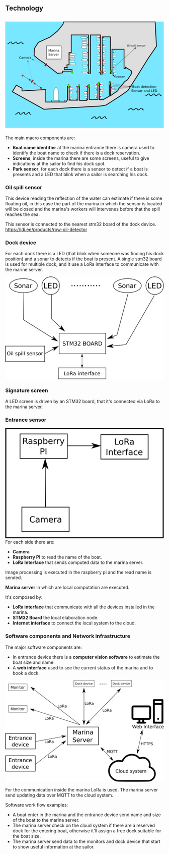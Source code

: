 ## Technology

## ![Marina](resources/images/harbour.png)

The main macro components are:

- **Boat name identifier** at the marina entrance there is camera used to identify the boat name to check if there is a dock reservation.
- **Screens**, inside the marina there are some screens, useful to give indications at the sailor to find his dock spot.
- **Park sensor**, for each dock there is a sensor to detect if a boat is presents and a LED that blink when a sailor is searching his dock.

### Oil spill sensor

This device reading the reflection of the water can estimate if there is some floating oil, in this case the part of the marina in which the sensor is located will be closed and the marina's workers will intervenes before that the spill reaches the sea.

This sensor is connected to the nearest stm32 board of the dock device.
https://ldi.ee/products/row-oil-detector

### Dock device

For each dock there is a LED (that blink when someone was finding his dock position) and a sonar to detects if the boat is present.
A single stm32 board is used for multiple dock, and it use a LoRa interface to communicate with the marine server.

<img src="resources/images/dock_device.png" alt="Dock device" style="zoom: 50%;" />

### Signature screen

A LED screen is driven by an STM32 board, that it's connected via LoRa to the marina server.

### Entrance sensor

<img src="resources/images/entrance_device.png" alt="Entrance sensor" style="zoom:50%;" />
For each side there are:

- **Camera** 
- **Raspberry PI** to read the name of the boat.
- **LoRa Interface** that sends computed data to the marina server.

Image processing is executed in the raspberry pi and the read name is sended.

**Marina server** in which are local computation are executed.

It's composed by:

- **LoRa interface** that communicate with all the devices installed in the marina.
- **STM32 Board** the local elaboration node.
- **Internet interface** to connect the local system to the cloud.

### Software components and Network infrastructure

The major software components are:

- In entrance device there is a **computer vision software** to estimate the boat size and name.
- A **web interface**  used to see the current status of the marina and to book a dock.

![Software component](resources/images/network_infrastructure.png)

For the communication inside the marina LoRa is used.
The marina server send updating data over MQTT to the cloud system.

Software work flow examples:

- A boat enter in the marina and the entrance device send name and size of the boat to the marina server.
- The marina server check on the cloud system if there are a reserved dock for the entering boat, otherwise it'll assign a free dock suitable for the boat size.
- The marina server send data to the monitors and dock device that start to show useful information at the sailor.
